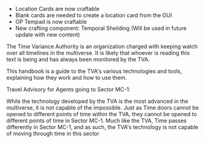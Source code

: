 - Location Cards are now craftable
- Blank cards are needed to create a location card from the GUI
- OP Tempad is now craftable
- New crafting component: Temporal Sheilding (Will be used in future update with new content)

The Time Variance Authority is an organization charged with keeping watch over all timelines in the multiverse. It is likely that
whoever is reading this text is being and has always been monitored by the TVA.

This handbook is a guide to the TVA's various technologies and tools, explaining how they work and how to use them. 
<more here>

Travel Advisory for Agents going to Sector MC-1:

While the technology developed by the TVA is the most advanced in the multiverse, it is not capable of the impossible. Just
as Time doors cannot be opened to different points of time within the TVA, they cannot be opened to different points of time
in Sector MC-1. Much like the TVA, Time passes differently in Sector MC-1, and as such, the TVA's technology is not capable of
moving through time in this sector